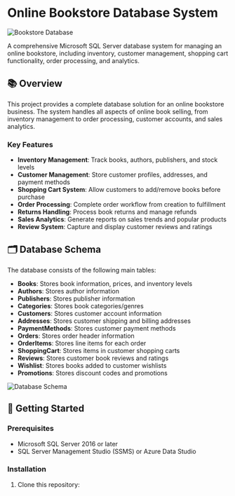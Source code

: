 # Online Bookstore Database System

![Bookstore Database](https://github.com/yourusername/bookstore-db/raw/main/images/bookstore-banner.png)

A comprehensive Microsoft SQL Server database system for managing an online bookstore, including inventory, customer management, shopping cart functionality, order processing, and analytics.

## 📚 Overview

This project provides a complete database solution for an online bookstore business. The system handles all aspects of online book selling, from inventory management to order processing, customer accounts, and sales analytics.

### Key Features

- **Inventory Management**: Track books, authors, publishers, and stock levels
- **Customer Management**: Store customer profiles, addresses, and payment methods
- **Shopping Cart System**: Allow customers to add/remove books before purchase
- **Order Processing**: Complete order workflow from creation to fulfillment
- **Returns Handling**: Process book returns and manage refunds
- **Sales Analytics**: Generate reports on sales trends and popular products
- **Review System**: Capture and display customer reviews and ratings

## 🗂️ Database Schema

The database consists of the following main tables:

- **Books**: Stores book information, prices, and inventory levels
- **Authors**: Stores author information
- **Publishers**: Stores publisher information
- **Categories**: Stores book categories/genres
- **Customers**: Stores customer account information
- **Addresses**: Stores customer shipping and billing addresses
- **PaymentMethods**: Stores customer payment methods
- **Orders**: Stores order header information
- **OrderItems**: Stores line items for each order
- **ShoppingCart**: Stores items in customer shopping carts
- **Reviews**: Stores customer book reviews and ratings
- **Wishlist**: Stores books added to customer wishlists
- **Promotions**: Stores discount codes and promotions

![Database Schema](https://github.com/yourusername/bookstore-db/raw/main/docs/schema-diagram.png)

## 🚀 Getting Started

### Prerequisites

- Microsoft SQL Server 2016 or later
- SQL Server Management Studio (SSMS) or Azure Data Studio

### Installation

1. Clone this repository:
